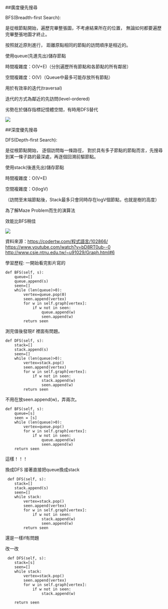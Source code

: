 ##廣度優先搜尋

BFS(Breadth-first Search):

是從根節點開始，遍歷完畢整張圖，不考慮結果所在的位置， 無論如何都要遍歷完畢整張地圖才終止。

按照就近原則進行， 距離原點相同的節點的訪問順序是相近的。

使用queue(先進先出)儲存節點

時間複雜度：O(V+E)（分別遍歷所有節點和各節點的所有鄰居）

空間複雜度：O(V)（Queue中最多可能存放所有節點）

用於有效率的迭代(traversal)

迭代的方式為鄰近的先訪問(level-ordered)

劣勢在於儲存指標記憶體空間，有時用DFS替代

![](https://i.imgur.com/X7GphFN.png)


##深度優先搜尋

DFS(Depth-first Search):

是從根節點開始， 逐個訪問每一條路徑， 對於具有多子節點的節點而言，先搜尋到某一條子路的最深處，再逐個回溯前驅節點。

使用stack(後進先出)儲存節點

時間複雜度：O(V+E)

空間複雜度：O(logV)

（訪問至末端節點後，Stack最多只會同時存在logV個節點，也就是樹的高度）

為了解Maze Problem而生的演算法

效能比BFS稍佳

![](https://i.imgur.com/3q1QZuB.png)


資料來源：https://codertw.com/程式語言/102866/
https://www.youtube.com/watch?v=bD8RT0ub--0
http://www.csie.ntnu.edu.tw/~u91029/Graph.html#6


學習歷程:
一開始看完影片寫的

    def BFS(self, s): 
        queue=[]
        queue.append(s)
        seen=[]
        while (len(queue)>0):
            vertex=queue.pop(0)
            seen.append(vertex)
            for w in self.graph[vertex]:
                if w not in seen:
                    queue.append(w)
                    seen.append(w)
            return seen


測完值後發現if 裡面有問題。

  
    def DFS(self, s):
        stack=[]
        stack.append(s)
        seen=[]
        while (len(queue)>0):
            vertex=stack.pop()
            seen.append(vertex)
            for w in self.graph[vertex]:
                if w not in seen:
                    stack.append(w)
                    seen.append(w)
            return seen
    
不用在放seen.append(w)，弄兩次。


    def BFS(self, s): 
        queue=[s]
        seen = [s]
        while (len(queue)>0):
            vertex=queue.pop()
            for w in self.graph[vertex]:
                if w not in seen:
                    queue.append(w)
                    seen.append(w)
        return seen

這樣！！！

換成DFS
接著直接把queue換成stack

     def DFS(self, s):
        stack=[]
        stack.append(s)
        seen=[]
        while stack:
            vertex=stack.pop()
            seen.append(vertex)
            for w in self.graph[vertex]:
                if w not in seen:
                    stack.append(w)
                    seen.append(w)
            return seen
        
還是一樣if有問題


改一改

     def DFS(self, s):
        stack=[s]
        seen=[]
        while stack:
            vertex=stack.pop()
            seen.append(vertex)
            for w in self.graph[vertex]:
                if w not in seen:
                    stack.append(w)
                    
        return seen
